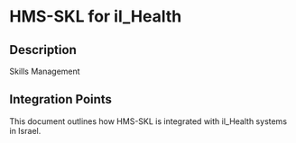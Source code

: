 # HMS-SKL for il_Health

## Description

Skills Management

## Integration Points

This document outlines how HMS-SKL is integrated with il_Health systems in Israel.
